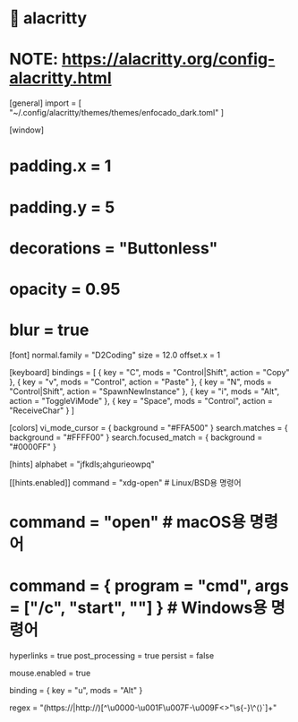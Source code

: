 # 󰏢 alacritty

# NOTE: https://alacritty.org/config-alacritty.html

[general]
  import = [ "~/.config/alacritty/themes/themes/enfocado_dark.toml" ]

[window]
  # padding.x = 1
  # padding.y = 5
  # decorations = "Buttonless"

  # opacity = 0.95
  # blur = true

[font]
  normal.family = "D2Coding"
  size = 12.0
  offset.x = 1

[keyboard]
  bindings = [
    { key = "C", mods = "Control|Shift", action = "Copy" },
    { key = "v", mods = "Control", action = "Paste" },
    { key = "N", mods = "Control|Shift", action = "SpawnNewInstance" },
    { key = "i", mods = "Alt", action = "ToggleViMode" },
    { key = "Space", mods = "Control", action = "ReceiveChar" }
  ]

[colors]
  vi_mode_cursor = { background = "#FFA500" }
  search.matches = { background = "#FFFF00" }
  search.focused_match = { background = "#0000FF" }

[hints]
  alphabet = "jfkdls;ahgurieowpq"

[[hints.enabled]]
  command = "xdg-open" # Linux/BSD용 명령어
  # command = "open"   # macOS용 명령어
  # command = { program = "cmd", args = ["/c", "start", ""] } # Windows용 명령어

  hyperlinks = true
  post_processing = true
  persist = false

  mouse.enabled = true

  binding = { key = "u", mods = "Alt" }

  regex = "(https://|http://)[^\u0000-\u001F\u007F-\u009F<>\"\\s{-}\\^⟨⟩`]+"
